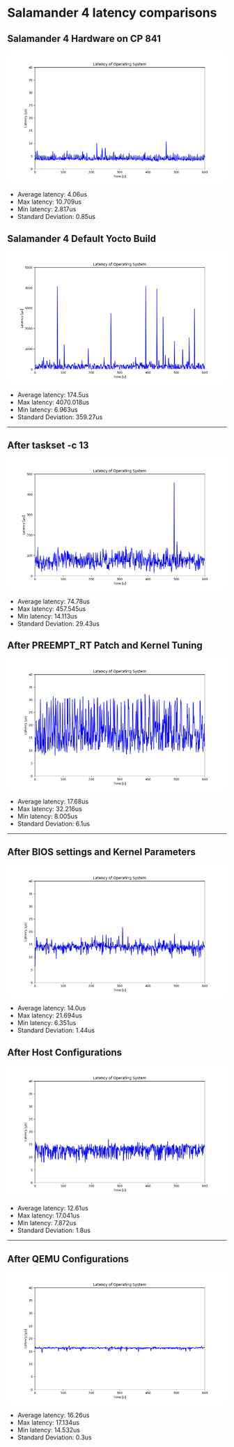 # Salamander 4 latency comparisons

## Salamander 4 Hardware on CP 841

![Hardware](hardware/max_latency_hardware/max_latency_hardware.png)

- Average latency: 4.06us
- Max latency: 10.709us
- Min latency: 2.817us
- Standard Deviation: 0.85us

## Salamander 4 Default Yocto Build

![Default](default/max_latency_default/max_latency_default.png)

- Average latency: 174.5us
- Max latency: 4070.018us
- Min latency: 6.963us
- Standard Deviation: 359.27us

---

## After taskset -c 13

![Taskset](taskset/max_latency_taskset/max_latency_taskset.png)

- Average latency: 74.78us
- Max latency: 457.545us
- Min latency: 14.113us
- Standard Deviation: 29.43us

## After PREEMPT_RT Patch and Kernel Tuning

![RT](rt/max_latency_rt/max_latency_rt.png)

- Average latency: 17.68us
- Max latency: 32.216us
- Min latency: 8.005us
- Standard Deviation: 6.1us

---

## After BIOS settings and Kernel Parameters

![rt_kernelparam](rt_kernelparam/max_latency_rt_kernelparam/max_latency_rt_kernelparam.png)

- Average latency: 14.0us
- Max latency: 21.694us
- Min latency: 6.351us
- Standard Deviation: 1.44us

## After Host Configurations

![rt_kernelparam_host](rt_kernelparam_host/max_latency_rt_kernelparam_host/max_latency_rt_kernelparam_host.png)

- Average latency: 12.61us
- Max latency: 17.041us
- Min latency: 7.872us
- Standard Deviation: 1.8us

---

## After QEMU Configurations

![rt_kernelparam_host_qemu](rt_kernelparam_host_qemu/max_latency_rt_kernelparam_host_qemu/max_latency_rt_kernelparam_host_qemu.png)

- Average latency: 16.26us
- Max latency: 17.134us
- Min latency: 14.532us
- Standard Deviation: 0.3us
